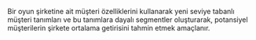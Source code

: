 Bir oyun şirketine ait müşteri özelliklerini kullanarak yeni seviye tabanlı müşteri tanımları ve bu tanımlara dayalı segmentler oluşturarak, potansiyel müşterilerin şirkete ortalama getirisini tahmin etmek amaçlanır.
